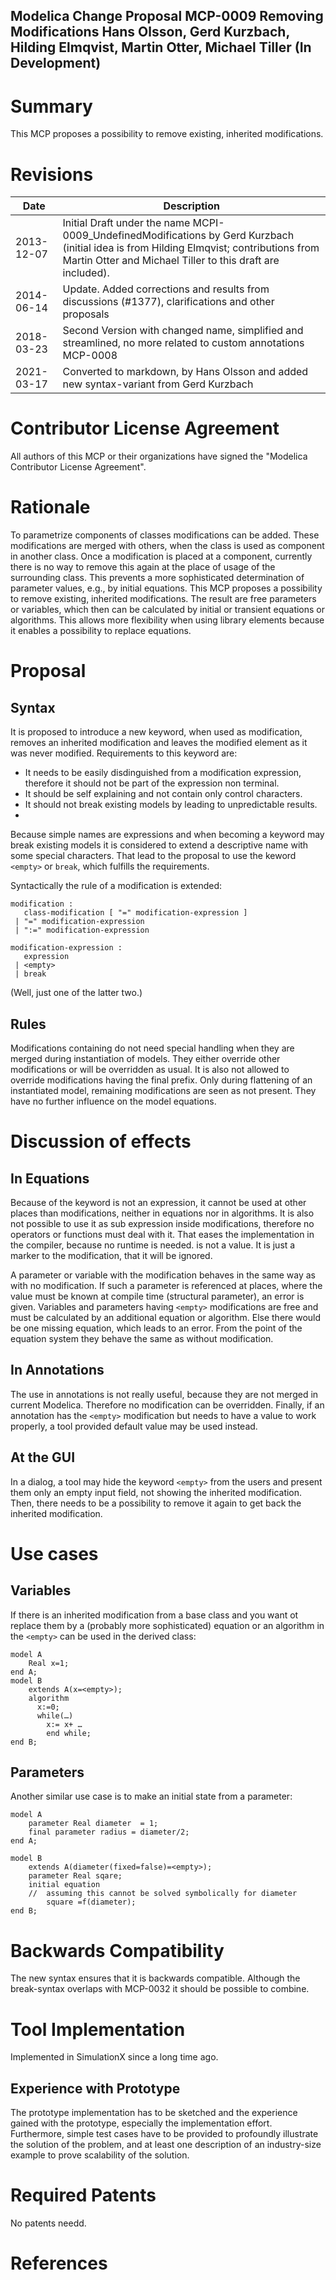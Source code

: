 Modelica Change Proposal MCP-0009
Removing Modifications 
Hans Olsson, Gerd Kurzbach, Hilding Elmqvist, Martin Otter, Michael Tiller
(In Development) 
--

# Summary
This MCP proposes a possibility to remove existing, inherited modifications.

# Revisions
| Date | Description |
| --- | --- |
| 2013-12-07 | Initial Draft under the name MCPI-0009_UndefinedModifications by Gerd Kurzbach (initial idea is from Hilding Elmqvist; contributions from Martin Otter and Michael Tiller to this draft are included).| |
| 2014-06-14 | Update. Added corrections and results from discussions (#1377), clarifications and other proposals|
| 2018-03-23 | Second Version with changed name, simplified and streamlined, no more related to custom annotations MCP-0008|
| 2021-03-17 | Converted to markdown, by Hans Olsson and added new syntax-variant from Gerd Kurzbach |

# Contributor License Agreement
All authors of this MCP or their organizations have signed the "Modelica Contributor License Agreement". 

# Rationale
To parametrize components of classes modifications can be added.
These modifications are merged with others, when the class is used as component in another class.
Once a modification is placed at a component, currently there is no way to remove this again at the place of usage of the surrounding class.
This prevents a more sophisticated determination of parameter values, e.g., by initial equations.
This MCP proposes a possibility to remove existing, inherited modifications.
The result are free parameters or variables, which then can be calculated by initial or transient equations or algorithms.
This allows more flexibility when using library elements because it enables a possibility to replace equations.

# Proposal

## Syntax
It is proposed to introduce a new keyword, when used as modification, removes an inherited modification and leaves the modified element as it was never modified. 
Requirements to this keyword are:
* It needs to be easily disdinguished from a modification expression, therefore it should not be part of the expression non terminal.
* 	It should be self explaining and not contain only control characters.
* It should not break existing models by leading to unpredictable results.
* 
Because simple names are expressions and when becoming a keyword may break existing models it is considered to extend a descriptive name with some special characters.
That lead to the proposal to use the keword `<empty>` or `break`, which fulfills the requirements.
  
Syntactically the rule of a modification is extended:

```
modification :
   class-modification [ "=" modification-expression ]
 | "=" modification-expression
 | ":=" modification-expression
 
modification-expression :
   expression
 | <empty>
 | break
 ```

(Well, just one of the latter two.)

## Rules
Modifications containing <empty> do not need special handling when they are merged during instantiation of models.
They either override other modifications or will be overridden as usual.
It is also not allowed to override modifications having the final prefix.
Only during flattening of an instantiated model, remaining <empty> modifications are seen as not present.
They have no further influence on the model equations.
  
# Discussion of effects

## In Equations

Because of the keyword <empty> is not an expression, it cannot be used at other places than modifications, neither in equations nor in algorithms.
It is also not possible to use it as sub expression inside modifications, therefore no operators or functions must deal with it.
That eases the implementation in the compiler, because no runtime is needed.
<empty> is not a value. It is just a marker to the modification, that it will be ignored.

A parameter or variable with the <empty> modification behaves in the same way as with no modification.
If such a parameter is referenced at places, where the value must be known at compile time (structural parameter), an error is given.
Variables and parameters having `<empty>` modifications are free and must be calculated by an additional equation or algorithm.
Else there would be one missing equation, which leads to an error.
From the point of the equation system they behave the same as without modification.

## In Annotations

The use in annotations is not really useful, because they are not merged in current Modelica.
Therefore no modification can be overridden.
Finally, if an annotation has the `<empty>` modification but needs to have a value to work properly, a tool provided default value may be used  instead.
  
## At the GUI

In a dialog, a tool may hide the keyword `<empty>` from the users and present them only an empty input field, not showing the inherited modification.
Then, there needs to be a possibility to remove it again to get back the inherited modification.
  
# Use cases

## Variables

If there is an inherited modification from a base class and you want ot replace them by a (probably more sophisticated) equation or an algorithm in the `<empty>` can be used in the derived class:
```
model A
    Real x=1;
end A;
model B
    extends A(x=<empty>);
    algorithm
	  x:=0;
	  while(…)
		x:= x+ …
        end while;
end B;
```

## Parameters

Another similar use case is to make an initial state from a parameter:
```
model A
    parameter Real diameter  = 1;
    final parameter radius = diameter/2;
end A;

model B
    extends A(diameter(fixed=false)=<empty>);
    parameter Real sqare;
    initial equation 
    //  assuming this cannot be solved symbolically for diameter
        square =f(diameter); 
end B;
```
  

# Backwards Compatibility
The new syntax ensures that it is backwards compatible.
Although the break-syntax overlaps with MCP-0032 it should be possible to combine.

# Tool Implementation
Implemented in SimulationX since a long time ago.

## Experience with Prototype
The prototype implementation has to be sketched and the experience gained with the prototype, especially the implementation effort. Furthermore, simple test cases have to be provided to profoundly illustrate the solution of the problem, and at least one description of an industry-size example to prove scalability of the solution. 

# Required Patents
No patents needd.
# References
